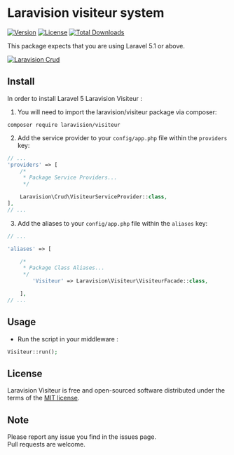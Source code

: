 # Laravision visiteur system

[![Version](https://img.shields.io/packagist/v/laravision/visiteur.svg)](https://packagist.org/packages/laravision/visiteur)
[![License](https://poser.pugx.org/laravision/visiteur/license.svg)](https://packagist.org/packages/laravision/visiteur)
[![Total Downloads](https://img.shields.io/packagist/dt/laravision/visiteur.svg)](https://packagist.org/packages/laravision/visiteur)


This package expects that you are using Laravel 5.1 or above.

[![Laravision Crud](https://s25.postimg.org/tn2hf59r3/visiteur.png)](https://github.com/laravision/crud/)

## Install

In order to install Laravel 5 Laravision Visiteur :

1) You will need to import the laravision/visiteur package via composer:

```shell
composer require laravision/visiteur
```
2) Add the service provider to your `config/app.php` file within the `providers` key:

```php
// ...
'providers' => [
    /*
     * Package Service Providers...
     */

    Laravision\Crud\VisiteurServiceProvider::class,
],
// ...
```
3) Add the aliases to your `config/app.php` file within the `aliases` key:

```php
// ...  

'aliases' => [ 

    /*
     * Package Class Aliases...
     */
        'Visiteur' => Laravision\Visiteur\VisiteurFacade::class,

    ],
// ...
```

## Usage

- Run the script in your middleware : 

```php
Visiteur::run();
```



## License

Laravision Visiteur is free and open-sourced software distributed under the terms of the [MIT license](http://opensource.org/licenses/MIT).

## Note 

Please report any issue you find in the issues page.  
Pull requests are welcome.


